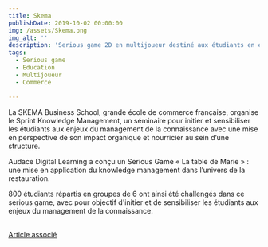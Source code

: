 ```yaml
---
title: Skema
publishDate: 2019-10-02 00:00:00
img: /assets/Skema.png
img_alt: ''
description: 'Serious game 2D en multijoueur destiné aux étudiants en écoles de commerce.'
tags:
  - Serious game
  - Education
  - Multijoueur
  - Commerce

---
```


<p>
La SKEMA Business School, grande école de commerce française, organise le Sprint Knowledge Management, un séminaire pour initier et sensibiliser les étudiants aux enjeux du management de la connaissance avec une mise en perspective de son impact organique et nourricier au sein d’une structure.
</p>

<p>
Audace Digital Learning a conçu un Serious Game « La table de Marie » : une mise en application du knowledge management dans l’univers de la restauration.
</p>

<p>
800 étudiants répartis en groupes de 6 ont ainsi été challengés dans ce serious game, avec pour objectif d'initier et de sensibiliser les étudiants aux enjeux du management de la connaissance.
</p>

</p>
<br><a href="https://www.audace-digital-learning.fr/realisation/skema-serious-game-knowledge-management/">Article associé</a>

